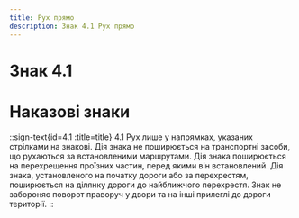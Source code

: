 ```yaml
---
title: Рух прямо
description: Знак 4.1 Рух прямо
---
```

# Знак 4.1
# Наказові знаки
::sign-text{id=4.1 :title=title}
4.1 Рух лише у напрямках, указаних стрілками на знакові.
Дія знака не поширюється на транспортні засоби, що рухаються за встановленими маршрутами. Дія знака поширюється на перехрещення проїзних частин, перед якими він встановлений. Дія знака, установленого на початку дороги або за перехрестям, поширюється на ділянку дороги до найближчого перехрестя. Знак не забороняє поворот праворуч у двори та на інші прилеглі до дороги території.
::